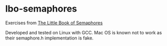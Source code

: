 # lbo-semaphores

Exercises from [The Little Book of Semaphores](https://greenteapress.com/semaphores/LittleBookOfSemaphores.pdf)

Developed and tested on Linux with GCC. Mac OS is known not to work as their semaphore.h implementation is fake.
